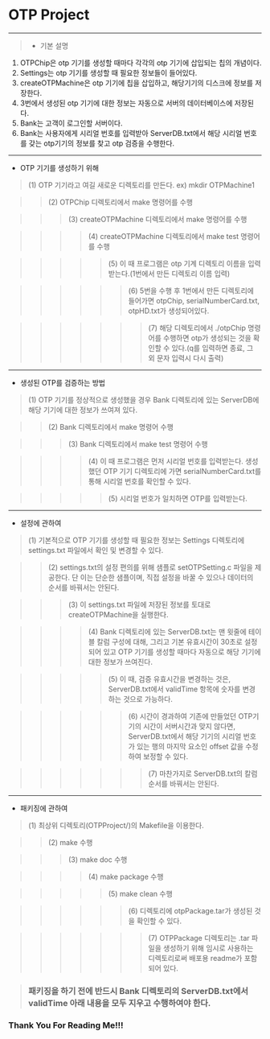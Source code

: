 # OTP Project
<hr/>


> * 기본 설명
1. OTPChip은 otp 기기를 생성할 때마다 각각의 otp 기기에 삽입되는 칩의 개념이다.
2. Settings는 otp 기기를 생성할 때 필요한 정보들이 들어있다.
3. createOTPMachine은 otp 기기에 칩을 삽입하고, 해당기기의 디스크에 정보를 저장한다.
4. 3번에서 생성된 otp 기기에 대한 정보는 자동으로 서버의 데이터베이스에 저장된다.
5. Bank는 고객이 로그인할 서버이다.
6. Bank는 사용자에게 시리얼 번호를 입력받아 ServerDB.txt에서 해당 시리얼 번호를 갖는 otp기기의 정보를 찾고 otp 검증을 수행한다.


<hr/>


* OTP 기기를 생성하기 위해 


> (1) OTP 기기라고 여길 새로운 디렉토리를 만든다. ex) mkdir OTPMachine1


> > (2) OTPChip 디렉토리에서 make 명령어를 수행


> > > (3) createOTPMachine 디렉토리에서 make 명령어를 수행


> > > > (4) createOTPMachine 디렉토리에서 make test 명령어를 수행


> > > > > (5) 이 때 프로그램은 otp 기계 디렉토리 이름을 입력 받는다.(1번에서 만든 디렉토리 이름 입력)


> > > > > > (6) 5번을 수행 후 1번에서 만든 디렉토리에 들어가면 otpChip, serialNumberCard.txt, otpHD.txt가 생성되어있다.


> > > > > > > (7) 해당 디렉토리에서 ./otpChip 명령어를 수행하면 otp가 생성되는 것을 확인할 수 있다.(q를 입력하면 종료, 그 외 문자 입력시 다시 출력)


<hr/>


* 생성된 OTP를 검증하는 방법


> (1) OTP 기기를 정상적으로 생성했을 경우 Bank 디렉토리에 있는 ServerDB에 해당 기기에 대한 정보가 쓰여져 있다.


> > (2) Bank 디렉토리에서 make 명령어 수행


> > > (3) Bank 디렉토리에서 make test 명령어 수행


> > > > (4) 이 때 프로그램은 먼저 시리얼 번호를 입력받는다. 생성했던 OTP 기기 디렉토리에 가면 serialNumberCard.txt를 통해 시리얼 번호를 확인할 수 있다.


> > > > > (5) 시리얼 번호가 일치하면 OTP를 입력받는다.


<hr/>


* 설정에 관하여


> (1) 기본적으로 OTP 기기를 생성할 때 필요한 정보는 Settings 디렉토리에 settings.txt 파일에서 확인 및 변경할 수 있다.


> > (2) settings.txt의 설정 편의를 위해 샘플로 setOTPSetting.c 파일을 제공한다. 단 이는 단순한  샘플이며, 직접 설정을 바꿀 수 있으나 데이터의 순서를 바꿔서는 안된다.


> > > (3) 이 settings.txt 파일에 저장된 정보를 토대로 createOTPMachine을 실행한다.


> > > > (4) Bank 디렉토리에 있는 ServerDB.txt는 맨 윗줄에 테이블 칼럼 구성에 대해, 그리고 기본 유효시간이 30초로 설정되어 있고 OTP 기기를 생성할 때마다 자동으로 해당 기기에 대한 정보가 쓰여진다.


> > > > > (5) 이 때, 검증 유효시간을 변경하는 것은, ServerDB.txt에서 validTime 항목에 숫자를 변경하는 것으로 가능하다.


> > > > > > (6) 시간이 경과하여 기존에 만들었던 OTP기기의 시간이 서버시간과 맞지 않다면, ServerDB.txt에서 해당 기기의 시리얼 번호가 있는 행의 마지막 요소인 offset 값을 수정하여 보정할 수 있다.


> > > > > > > (7) 마찬가지로 ServerDB.txt의 칼럼 순서를 바꿔서는 안된다.


<hr/>


* 패키징에 관하여


> (1) 최상위 디렉토리(OTPProject/)의 Makefile을 이용한다.


> > (2) make 수행


> > > (3) make doc 수행


> > > > (4) make package 수행


> > > > > (5) make clean 수행


> > > > > > (6) 디렉토리에 otpPackage.tar가 생성된 것을 확인할 수 있다.


> > > > > > > (7) OTPPackage 디렉토리는 .tar 파일을 생성하기 위해 임시로 사용하는 디렉토리로써 배포용 readme가 포함되어 있다.


> ### 패키징을 하기 전에 반드시 Bank 디렉토리의 ServerDB.txt에서 validTime 아래 내용을 모두 지우고 수행하여야 한다.


### Thank You For Reading Me!!!
